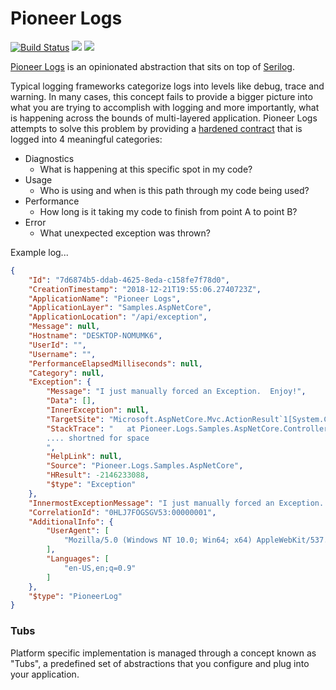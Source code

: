 # Pioneer Logs

[![Build Status](https://dev.azure.com/pioneer-code/Pioneer%20Logs/_apis/build/status/PioneerCode.pioneer-logs)](https://dev.azure.com/pioneer-code/Pioneer%20Logs/_build/latest?definitionId=3)
[![](https://img.shields.io/nuget/v/Pioneer.Logs.svg)](https://www.nuget.org/packages/Pioneer.Logs/g)
[![](https://img.shields.io/nuget/dt/Pioneer.Logs.svg)](https://www.nuget.org/packages/Pioneer.Logs/)


[Pioneer Logs](https://github.com/PioneerCode/pioneer-logs) is an opinionated abstraction that sits on top of [Serilog](https://github.com/serilog/serilog).  

Typical logging frameworks categorize logs into levels like debug, trace and warning.  In many cases, this concept fails to provide a bigger picture into what you are trying to accomplish with logging and more importantly, what is happening across the bounds of multi-layered application.  Pioneer Logs attempts to solve this problem by providing a [hardened contract](https://github.com/PioneerCode/pioneer-logs/blob/master/src/Pioneer.Logs/Models/PioneerLog.cs) that is logged into 4 meaningful categories:

- Diagnostics
  - What is happening at this specific spot in my code?
- Usage
  - Who is using and when is this path through my code being used?
- Performance
  - How long is it taking my code to finish from point A to point B?
- Error
  - What unexpected exception was thrown? 

Example log...
```json
{
    "Id": "7d6874b5-ddab-4625-8eda-c158fe7f78d0",
    "CreationTimestamp": "2018-12-21T19:55:06.2740723Z",
    "ApplicationName": "Pioneer Logs",
    "ApplicationLayer": "Samples.AspNetCore",
    "ApplicationLocation": "/api/exception",
    "Message": null,
    "Hostname": "DESKTOP-NOMUMK6",
    "UserId": "",
    "Username": "",
    "PerformanceElapsedMilliseconds": null,
    "Category": null,
    "Exception": {
        "Message": "I just manually forced an Exception.  Enjoy!",
        "Data": [],
        "InnerException": null,
        "TargetSite": "Microsoft.AspNetCore.Mvc.ActionResult`1[System.Collections.Generic.IEnumerable`1[System.String]] Get()",
        "StackTrace": "   at Pioneer.Logs.Samples.AspNetCore.Controllers.TestController.Get() in C:\\source\\pioneer-logs\\samples\\Pioneer.Logs.Samples.AspNetCore\\Controllers\\TestController.cs:line 19\r\n   at lambda_method(Closure , Object , Object[] )\r\n   at Microsoft.Extensions.Internal.ObjectMethodExecutor.Execute(Object target, Object[] parameters)\r\n   at 
        .... shortned for space
        ",
        "HelpLink": null,
        "Source": "Pioneer.Logs.Samples.AspNetCore",
        "HResult": -2146233088,
        "$type": "Exception"
    },
    "InnermostExceptionMessage": "I just manually forced an Exception.  Enjoy!",
    "CorrelationId": "0HLJ7FOGSGV53:00000001",
    "AdditionalInfo": {
        "UserAgent": [
            "Mozilla/5.0 (Windows NT 10.0; Win64; x64) AppleWebKit/537.36 (KHTML, like Gecko) Chrome/71.0.3578.98 Safari/537.36"
        ],
        "Languages": [
            "en-US,en;q=0.9"
        ]
    },
    "$type": "PioneerLog"
}

```


### Tubs

Platform specific implementation is managed through a concept known as "Tubs", a predefined set of abstractions that you configure and plug into your application.  

